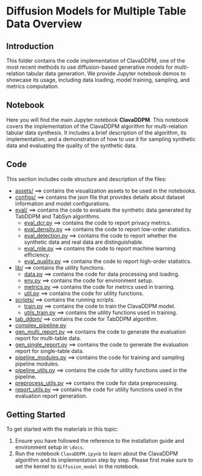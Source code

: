 # Diffusion Models for Multiple Table Data Overview

## Introduction
This folder contains the code implementation of ClavaDDPM, one of the most recent methods to use diffusion-based generative models for multi-relation tabular data generation. We provide Jupyter notebook demos to showcase its usage, including data loading, model training, sampling, and metrics computation.

## Notebook
Here you will find the main Jupyter notebook **ClavaDDPM**. This notebook covers the implementation of the ClavaDDPM algorithm for multi-relation tabular data synthesis. It includes a brief description of the algorithm, its implementation, and a demonstration of how to use it for sampling synthetic data and evaluating the quality of the synthetic data.

## Code
This section includes code structure and description of the files:
* [assets/](./assets) ==> contains the visualization assets to be used in the notebooks.
* [configs/](./configs) ==> contains the json file that provides details about dataset information and model configurations.
* [eval/](./eval) ==> contains the code to evaluate the synthetic data generated by TabDDPM and TabSyn algorithms.
    * [eval_dcr.py](./scripts/eval/eval_dcr.py) ==> contains the code to report privacy metrics.
    * [eval_density.py](./scripts/eval/eval_density.py) ==> contains the code to report low-order statistics.
    * [eval_detection.py](./scripts/eval/eval_detection.py) ==> contains the code to report whether the synthetic data and real data are distinguishable.
    * [eval_mle.py](./scripts/eval/eval_mle.py) ==> contains the code to report machine learning efficiency.
    * [eval_quality.py](./scripts/eval/eval_quality.py) ==> contains the code to report high-order statistics.
* [lib/](./lib) ==> contains the utility functions.
    * [data.py](./lib/data.py) ==> contains the code for data processing and loading.
    * [env.py](./lib/env.py) ==> contains the code for environment setup.
    * [metrics.py](./lib/metrics.py) ==> contains the code for metrics used in training.
    * [util.py](./lib/util.py) ==> contains the code for utility functions.
* [scripts/](./scripts) ==> contains the running scripts.
    * [train.py](./scripts/train.py) ==> contains the code to train the ClavaDDPM model. 
    * [utils_train.py](./scripts/utils_train.py) ==> contains the utility functions used in training.
* [tab_ddpm/](./tab_ddpm) ==> contains the code for TabDDPM algorithm.
* [complex_pipeline.py](./complex_pipeline.py)
* [gen_multi_report.py](./gen_multi_report.py) ==> contains the code to generate the evaluation report for multi-table data.
* [gen_single_report.py](./gen_single_report.py) ==> contains the code to generate the evaluation report for single-table data.
* [pipeline_modules.py](./pipeline_modules.py) ==> contains the code for training and sampling pipeline modules.
* [pipeline_utils.py](./pipeline_utils.py) ==> contains the code for utility functions used in the pipeline.
* [preprocess_utils.py](./preprocess_utils.py) ==> contains the code for data preprocessing.
* [report_utils.py](./report_utils.py) ==> contains the code for utility functions used in the evaluation report generation.


## Getting Started
To get started with the materials in this topic:
1. Ensure you have followed the reference to the installation guide and environment setup in `\docs`.
2. Run the notebook `ClavaDDPM.ipynb` to learn about the ClavaDDPM algorithm and its implementation step by step. Please first make sure to set the kernel to `diffusion_model` in the notebook.

